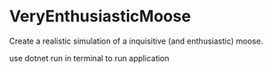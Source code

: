 # VeryEnthusiasticMoose
Create a realistic simulation of a inquisitive (and enthusiastic) moose.

use dotnet run in terminal to run application
